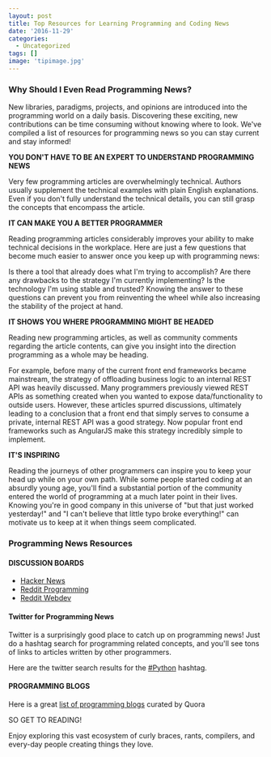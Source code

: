 ```yaml
---
layout: post
title: Top Resources for Learning Programming and Coding News
date: '2016-11-29'
categories:
  - Uncategorized
tags: []
image: 'tipimage.jpg'
---
```




### Why Should I Even Read Programming News?


New libraries, paradigms, projects, and opinions are introduced into the programming world on a daily basis. Discovering these exciting, new contributions can be time consuming without knowing where to look. We've compiled a list of resources for programming news so you can stay current and stay informed!



**YOU DON'T HAVE TO BE AN EXPERT TO UNDERSTAND PROGRAMMING NEWS**

Very few programming articles are overwhelmingly technical. Authors usually supplement the technical examples with plain English explanations. Even if you don't fully understand the technical details, you can still grasp the concepts that encompass the article.

**IT CAN MAKE YOU A BETTER PROGRAMMER**

Reading programming articles considerably improves your ability to make technical decisions in the workplace. Here are just a few questions that become much easier to answer once you keep up with programming news:

Is there a tool that already does what I'm trying to accomplish?
Are there any drawbacks to the strategy I'm currently implementing?
Is the technology I'm using stable and trusted?
Knowing the answer to these questions can prevent you from reinventing the wheel while also increasing the stability of the project at hand.

**IT SHOWS YOU WHERE PROGRAMMING MIGHT BE HEADED**

Reading new programming articles, as well as community comments regarding the article contents, can give you insight into the direction programming as a whole may be heading.

For example, before many of the current front end frameworks became mainstream, the strategy of offloading business logic to an internal REST API was heavily discussed. Many programmers previously viewed REST APIs as something created when you wanted to expose data/functionality to outside users. However, these articles spurred discussions, ultimately leading to a conclusion that a front end that simply serves to consume a private, internal REST API was a good strategy. Now popular front end frameworks such as AngularJS make this strategy incredibly simple to implement.

**IT'S INSPIRING**

Reading the journeys of other programmers can inspire you to keep your head up while on your own path. While some people started coding at an absurdly young age, you'll find a substantial portion of the community entered the world of programming at a much later point in their lives. Knowing you're in good company in this universe of "but that just worked yesterday!" and "I can't believe that little typo broke everything!" can motivate us to keep at it when things seem complicated.

### Programming News Resources



#### DISCUSSION BOARDS



- [Hacker News](https://news.ycombinator.com/)
- [Reddit Programming](https://www.reddit.com/r/programming/)<!-- I think this text looks better than [/r/programming]-->
- [Reddit Webdev](https://www.reddit.com/r/webdev/) <!-- This was also [/r/webdev]-->




#### Twitter for Programming News


Twitter is a surprisingly good place to catch up on programming news! Just do a hashtag search for programming related concepts, and you'll see tons of links to articles written by other programmers.



Here are the twitter search results for the [#Python](https://twitter.com/search?f=realtime&q=%23python) hashtag.

#### PROGRAMMING BLOGS


Here is a great [list of programming blogs](https://www.quora.com/What-are-the-best-programming-blogs) curated by Quora



SO GET TO READING!

Enjoy exploring this vast ecosystem of curly braces, rants, compilers, and every-day people creating things they love.
